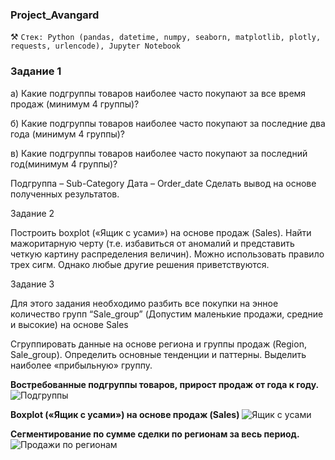 ### Project_Avangard
⚒️ `Стек: Python (pandas, datetime, numpy, seaborn, matplotlib, plotly, requests, urlencode), Jupyter Notebook`

### Задание 1

а) Какие подгруппы товаров наиболее часто покупают за все время продаж (минимум 4 группы)?

б) Какие подгруппы товаров наиболее часто покупают за последние два года (минимум 4 группы)?

в) Какие подгруппы товаров наиболее часто покупают за последний год(минимум 4 группы)?

Подгруппа – Sub-Category Дата – Order_date Сделать вывод на основе полученных результатов.

Задание 2

Построить boxplot («Ящик с усами») на основе продаж (Sales). Найти мажоритарную черту (т.е. избавиться от аномалий и представить четкую картину распределения величин). Можно использовать правило трех сигм. Однако любые другие решения приветствуются.

Задание 3

Для этого задания необходимо разбить все покупки на энное количество групп “Sale_group” (Допустим маленькие продажи, средние и высокие) на основе Sales

Сгруппировать данные на основе региона и группы продаж (Region, Sale_group). Определить основные тенденции и паттерны. Выделить наиболее «прибыльную» группу.



__Востребованные подгруппы товаров, прирост продаж от года к году.__
![Подгруппы](https://github.com/Lanfrena/Test_Work_Avangard/blob/main/%D0%A1%D0%B0%D0%BC%D1%8B%D0%B5%20%D0%B2%D0%BE%D1%81%D1%82%D1%80%D0%B5%D0%B1%D0%BE%D0%B2%D0%B0%D0%BD%D0%BD%D1%8B%D0%B5%20%D0%BF%D0%BE%D0%B4%D0%B3%D1%80%D1%83%D0%BF%D0%BF%D1%8B%20%D1%82%D0%BE%D0%B2%D0%B0%D1%80%D0%BE%D0%B2%20.png)

__Boxplot («Ящик с усами») на основе продаж (Sales)__
![Ящик с усами](https://github.com/Lanfrena/Test_Work_Avangard/blob/main/boxplot%20(%C2%AB%D0%AF%D1%89%D0%B8%D0%BA%20%D1%81%20%D1%83%D1%81%D0%B0%D0%BC%D0%B8%C2%BB)%20%D0%BD%D0%B0%20%D0%BE%D1%81%D0%BD%D0%BE%D0%B2%D0%B5%20%D0%BF%D1%80%D0%BE%D0%B4%D0%B0%D0%B6%20(Sales).png)

__Сегментирование по сумме сделки по регионам за весь период.__
![Продажи по регионам](https://github.com/Lanfrena/Test_Work_Avangard/blob/main/%D0%9F%D1%80%D0%BE%D0%B4%D0%B0%D0%B6%D0%B8%20%D0%BF%D0%BE%20%D1%80%D0%B5%D0%B3%D0%B8%D0%BE%D0%BD%D0%B0%D0%BC%20%D0%B8%20%D0%B3%D1%80%D1%83%D0%BF%D0%BF%D0%B0%D0%BC.png)
